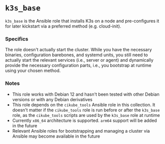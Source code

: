 # `k3s_base`

`k3s_base` is the Ansible role that installs K3s on a node and pre-configures it for later kickstart via a preferred method (e.g. cloud-init).

### Specifics

The role doesn't actually start the cluster. While you have the necessary binaries, configuration barebones, and systemd units, you still need to actually start the relevant services (i.e., server or agent) and dynamically provide the necessary configuration parts, i.e., you bootstrap at runtime using your chosen method.

### Notes

- This role works with Debian 12 and hasn't been tested with other Debian versions or with any Debian derivatives
- This role depends on the `cikube_tools` Ansible role in this collection. It doesn't matter if the `cikube_tools` role is run before or after the `k3s_base` role, as the `cikube_tools` scripts are used by the `k3s_base` role at runtime
- Currently `x86_64` architecture is supported. `arm64` support will be added in the future
- Relevant Ansible roles for bootstrapping and managing a cluster via Ansible may become available in the future

